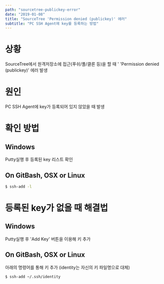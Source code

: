 ```yaml
---
path: "sourcetree-publickey-error"
date: "2019-01-08"
title: "SourceTree 'Permission denied (publickey)' 에러"
subtitle: "PC SSH Agent에 key를 등록하는 방법"
---
```


# 상황

SourceTree에서 원격저장소에 접근(푸쉬/풀/클론 등)을 할 때 ' 'Permission denied (publickey)' 에러 발생

# 원인

PC SSH Agent에 key가 등록되어 있지 않았을 때 발생

# 확인 방법

## Windows

Putty실행 후 등록된 key 리스트 확인

## On GitBash, OSX or Linux

```bash
$ ssh-add -l
```

# 등록된 key가 없을 때 해결법

## Windows

Putty실행 후 'Add Key' 버튼을 이용해 키 추가

## On GitBash, OSX or Linux

아래의 명령어를 통해 키 추가
(identity는 자신의 키 파일명으로 대체)

```bash
$ ssh-add ~/.ssh/identity
```
